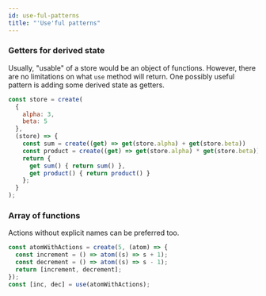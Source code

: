 ```yaml
---
id: use-ful-patterns
title: "'Use'ful patterns"
---
```


### Getters for derived state

Usually, "usable" of a store would be an object of functions. However, there are no limitations on what `use` method will return. One possibly useful pattern is adding some derived state as getters.

```js
const store = create(
  {
    alpha: 3,
    beta: 5
  },
  (store) => {
    const sum = create((get) => get(store.alpha) + get(store.beta))
    const product = create((get) => get(store.alpha) * get(store.beta))
    return {
      get sum() { return sum() },
      get product() { return product() }
    };
  }
);
```

### Array of functions

Actions without explicit names can be preferred too.

```js
const atomWithActions = create(5, (atom) => {
  const increment = () => atom((s) => s + 1);
  const decrement = () => atom((s) => s - 1);
  return [increment, decrement];
});
const [inc, dec] = use(atomWithActions);
```
